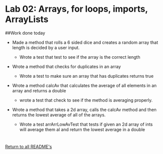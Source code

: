 # Lab 02: Arrays, for loops, imports, ArrayLists
##Work done today
* Made a method that rolls a 6 sided dice and creates a random array that length is decided by a user input.
    * Wrote a test that test to see if the array is the correct length

* Wrote a method that checks for duplicates in an array
    * Wrote a test to make sure an array that has duplicates returns true

* Wrote a method calcAv that calculates the average of all elements in an array and returns a double
    * wrote a test that check to see if the method is averaging properly.
* Wrote a method that takes a 2d array, calls the calcAv method and then returns the lowest average of all of the arrays.
    * Wrote a test arrArrLowAvTest that tests if given an 2d array of ints will average them al and return the lowest average in a double

#

[Return to all README's](../README.md)
